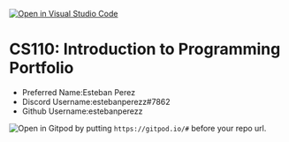 [![Open in Visual Studio Code](https://classroom.github.com/assets/open-in-vscode-c66648af7eb3fe8bc4f294546bfd86ef473780cde1dea487d3c4ff354943c9ae.svg)](https://classroom.github.com/online_ide?assignment_repo_id=9867665&assignment_repo_type=AssignmentRepo)
# CS110: Introduction to Programming Portfolio

- Preferred Name:Esteban Perez
- Discord Username:estebanperezz#7862
- Github Username:estebanperezz

![Open in Gitpod](https://gitpod.io/button/open-in-gitpod.svg) by putting `https://gitpod.io/#` before your repo url.
